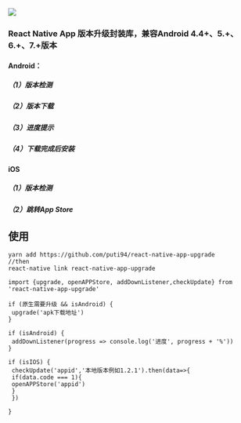 <img src='http://oleeed73x.bkt.clouddn.com/1522417405_153693.png' />

### React Native App 版本升级封装库，兼容Android 4.4+、5.+、6.+、7.+版本

#### Android：
##### （1）版本检测
##### （2）版本下载
##### （3）进度提示
##### （4）下载完成后安装

#### iOS
##### （1）版本检测
##### （2）跳转App Store


#### 


##  使用
   ```
 yarn add https://github.com/puti94/react-native-app-upgrade
 //then
 react-native link react-native-app-upgrade

import {upgrade, openAPPStore, addDownListener,checkUpdate} from 'react-native-app-upgrade'

if (原生需要升级 && isAndroid) {
    upgrade('apk下载地址')
}

if (isAndroid) {
    addDownListener(progress => console.log('进度', progress + '%'))
}

if (isIOS) {
    checkUpdate('appid','本地版本例如1.2.1').then(data=>{
    if(data.code === 1){
    openAPPStore('appid')
    }
    })

}

   ```


